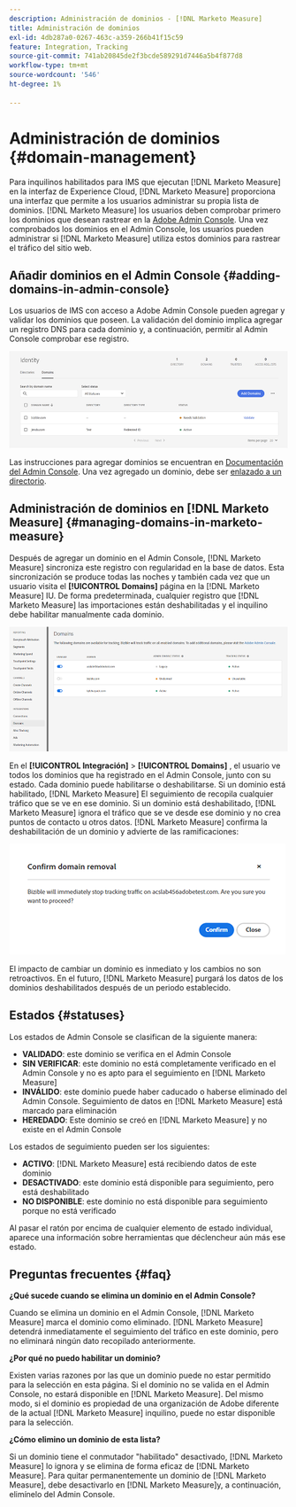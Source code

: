 ```yaml
---
description: Administración de dominios - [!DNL Marketo Measure]
title: Administración de dominios
exl-id: 4db287a0-0267-463c-a359-266b41f15c59
feature: Integration, Tracking
source-git-commit: 741ab20845de2f3bcde589291d7446a5b4f877d8
workflow-type: tm+mt
source-wordcount: '546'
ht-degree: 1%

---
```


# Administración de dominios {#domain-management}

Para inquilinos habilitados para IMS que ejecutan [!DNL Marketo Measure] en la interfaz de Experience Cloud, [!DNL Marketo Measure] proporciona una interfaz que permite a los usuarios administrar su propia lista de dominios. [!DNL Marketo Measure] los usuarios deben comprobar primero los dominios que desean rastrear en la [Adobe Admin Console](https://adminconsole.adobe.com/). Una vez comprobados los dominios en el Admin Console, los usuarios pueden administrar si [!DNL Marketo Measure] utiliza estos dominios para rastrear el tráfico del sitio web.

## Añadir dominios en el Admin Console {#adding-domains-in-admin-console}

Los usuarios de IMS con acceso a Adobe Admin Console pueden agregar y validar los dominios que poseen. La validación del dominio implica agregar un registro DNS para cada dominio y, a continuación, permitir al Admin Console comprobar ese registro.

![](assets/domain-management-1.png)

Las instrucciones para agregar dominios se encuentran en [Documentación del Admin Console](https://helpx.adobe.com/enterprise/using/set-up-identity.html#setup-domains). Una vez agregado un dominio, debe ser [enlazado a un directorio](https://helpx.adobe.com/enterprise/using/set-up-identity.html#link-domains-to-directories).

## Administración de dominios en [!DNL Marketo Measure] {#managing-domains-in-marketo-measure}

Después de agregar un dominio en el Admin Console, [!DNL Marketo Measure] sincroniza este registro con regularidad en la base de datos. Esta sincronización se produce todas las noches y también cada vez que un usuario visita el **[!UICONTROL Domains]** página en la [!DNL Marketo Measure] IU. De forma predeterminada, cualquier registro que [!DNL Marketo Measure] las importaciones están deshabilitadas y el inquilino debe habilitar manualmente cada dominio.

![](assets/domain-management-2.png)

En el **[!UICONTROL Integración]** > **[!UICONTROL Domains]** , el usuario ve todos los dominios que ha registrado en el Admin Console, junto con su estado. Cada dominio puede habilitarse o deshabilitarse. Si un dominio está habilitado, [!DNL Marketo Measure] El seguimiento de recopila cualquier tráfico que se ve en ese dominio. Si un dominio está deshabilitado, [!DNL Marketo Measure] ignora el tráfico que se ve desde ese dominio y no crea puntos de contacto u otros datos. [!DNL Marketo Measure] confirma la deshabilitación de un dominio y advierte de las ramificaciones:

![](assets/domain-management-3.png)

El impacto de cambiar un dominio es inmediato y los cambios no son retroactivos. En el futuro, [!DNL Marketo Measure] purgará los datos de los dominios deshabilitados después de un periodo establecido.

## Estados {#statuses}

Los estados de Admin Console se clasifican de la siguiente manera:

* **VALIDADO**: este dominio se verifica en el Admin Console
* **SIN VERIFICAR**: este dominio no está completamente verificado en el Admin Console y no es apto para el seguimiento en [!DNL Marketo Measure]
* **INVÁLIDO**: este dominio puede haber caducado o haberse eliminado del Admin Console. Seguimiento de datos en [!DNL Marketo Measure] está marcado para eliminación
* **HEREDADO**: Este dominio se creó en [!DNL Marketo Measure] y no existe en el Admin Console

Los estados de seguimiento pueden ser los siguientes:

* **ACTIVO**: [!DNL Marketo Measure] está recibiendo datos de este dominio
* **DESACTIVADO**: este dominio está disponible para seguimiento, pero está deshabilitado
* **NO DISPONIBLE**: este dominio no está disponible para seguimiento porque no está verificado

Al pasar el ratón por encima de cualquier elemento de estado individual, aparece una información sobre herramientas que déclencheur aún más ese estado.

## Preguntas frecuentes {#faq}

**¿Qué sucede cuando se elimina un dominio en el Admin Console?**

Cuando se elimina un dominio en el Admin Console, [!DNL Marketo Measure] marca el dominio como eliminado. [!DNL Marketo Measure] detendrá inmediatamente el seguimiento del tráfico en este dominio, pero no eliminará ningún dato recopilado anteriormente.

**¿Por qué no puedo habilitar un dominio?**

Existen varias razones por las que un dominio puede no estar permitido para la selección en esta página. Si el dominio no se valida en el Admin Console, no estará disponible en [!DNL Marketo Measure]. Del mismo modo, si el dominio es propiedad de una organización de Adobe diferente de la actual [!DNL Marketo Measure] inquilino, puede no estar disponible para la selección.

**¿Cómo elimino un dominio de esta lista?**

Si un dominio tiene el conmutador &quot;habilitado&quot; desactivado, [!DNL Marketo Measure] lo ignora y se elimina de forma eficaz de [!DNL Marketo Measure]. Para quitar permanentemente un dominio de [!DNL Marketo Measure], debe desactivarlo en [!DNL Marketo Measure]y, a continuación, elimínelo del Admin Console.
